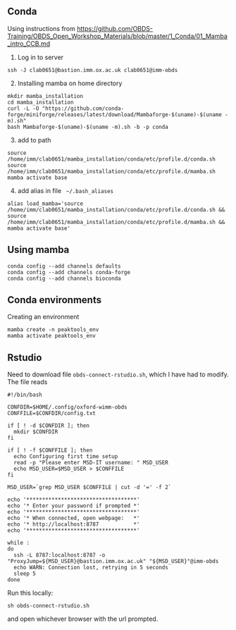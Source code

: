 ## Conda

Using instructions from https://github.com/OBDS-Training/OBDS_Open_Workshop_Materials/blob/master/1_Conda/01_Mamba_intro_CCB.md

1. Log in to server
```
ssh -J clab0651@bastion.imm.ox.ac.uk clab0651@imm-obds
```

2. Installing mamba on home directory
```
mkdir mamba_installation
cd mamba_installation
curl -L -O "https://github.com/conda-forge/miniforge/releases/latest/download/Mambaforge-$(uname)-$(uname -m).sh"
bash Mambaforge-$(uname)-$(uname -m).sh -b -p conda
```

3. add to path
```
source /home/imm/clab0651/mamba_installation/conda/etc/profile.d/conda.sh
source /home/imm/clab0651/mamba_installation/conda/etc/profile.d/mamba.sh
mamba activate base
```

4. add alias in file ` ~/.bash_aliases`

```
alias load_mamba='source /home/imm/clab0651/mamba_installation/conda/etc/profile.d/conda.sh && source /home/imm/clab0651/mamba_installation/conda/etc/profile.d/mamba.sh && mamba activate base'

```

## Using mamba

```
conda config --add channels defaults
conda config --add channels conda-forge
conda config --add channels bioconda
```

## Conda environments

Creating an environment
```
mamba create -n peaktools_env
mamba activate peaktools_env
```

## Rstudio
Need to download file `obds-connect-rstudio.sh`, which I have had to modify. The file reads

```
#!/bin/bash

CONFDIR=$HOME/.config/oxford-wimm-obds
CONFFILE=$CONFDIR/config.txt

if [ ! -d $CONFDIR ]; then
  mkdir $CONFDIR
fi

if [ ! -f $CONFFILE ]; then
  echo Configuring first time setup
  read -p "Please enter MSD-IT username: " MSD_USER
  echo MSD_USER=$MSD_USER > $CONFFILE
fi

MSD_USER=`grep MSD_USER $CONFFILE | cut -d '=' -f 2`

echo '***********************************'
echo '* Enter your password if prompted *'
echo '***********************************'
echo '* When connected, open webpage:   *'
echo '* http://localhost:8787           *'
echo '***********************************'

while :
do
  ssh -L 8787:localhost:8787 -o "ProxyJump=${MSD_USER}@bastion.imm.ox.ac.uk" "${MSD_USER}"@imm-obds
  echo WARN: Connection lost, retrying in 5 seconds
  sleep 5
done
```

Run this locally:

```
sh obds-connect-rstudio.sh
```
and open whichever browser with the url prompted.

